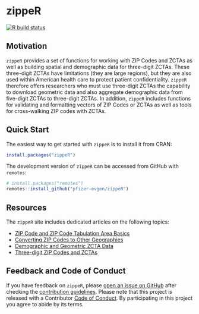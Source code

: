 # zippeR

[![R build status](https://github.com/pfizer-opensource/zippeR/workflows/R-CMD-check/badge.svg)](https://github.com/pfizer-opensource/zippeR/actions)

## Motivation
`zippeR` provides a set of functions for working with ZIP Codes and ZCTAs as well as building spatial and demographic data for three-digit ZCTAs. These three-digit ZCTAs have limitations (they are large regions), but they are also used within American health care to protect patient confidentiality. `zippeR` therefore offers researchers who must use three-digit ZCTAs the capability to download geometric data and also aggregate demographic data from five-digit ZCTAs to three-digit ZCTAs. In addition, `zippeR` includes functions for validating and formatting vectors of ZIP Codes or ZCTAs as well as tools for cross-walking ZIP codes with ZCTAs.

## Quick Start
The easiest way to get started with `zippeR` is to install it from CRAN:

```r
install.packages("zippeR")
```

The development version of `zippeR` can be accessed from GitHub with `remotes`:

```r
# install.packages("remotes")
remotes::install_github("pfizer-evgen/zippeR")
```

## Resources
The `zippeR` site includes dedicated articles on the following topics:
  * [ZIP Code and ZIP Code Tabulation Area Basics](articles/basics.html)
  * [Converting ZIP Codes to Other Geographies](articles/coverting-zips.html)
  * [Demographic and Geometric ZCTA Data](articles/demographic-geometric-zcta-data.html)
  * [Three-digit ZIP Codes and ZCTAs](articles/three-digit-zips.html)

## Feedback and Code of Conduct
If you have feedback on `zippeR`, please [open an issue on GitHub](https://github.com/pfizer-opensource/zippeR/issues) after checking the [contribution guidelines](https://github.com/pfizer-opensource/zippeR/blob/main/.github/CONTRIBUTING.md). Please note that this project is released with a Contributor [Code of Conduct](https://github.com/pfizer-opensource/zippeR/blob/main/.github/CODE_OF_CONDUCT.md). By participating in this project you agree to abide by its terms.
